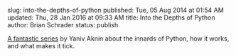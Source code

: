 slug: into-the-depths-of-python
published: Tue, 05 Aug 2014 at 01:54 AM
updated: Thu, 28 Jan 2016 at 09:33 AM
title: Into the Depths of Python
author: Brian Schrader
status: publish

[A fantastic series][python] by Yaniv Aknin about the innards of Python, how it works, and what makes it tick.

[python]:http://tech.blog.aknin.name/category/my-projects/pythons-innards/

